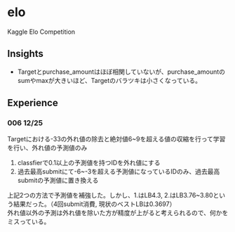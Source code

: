 # elo
Kaggle Elo Competition

## Insights
* Targetとpurchase_amountはほぼ相関していないが、purchase_amountのsumやmaxが大きいほど、Targetのバラツキは小さくなっている。


## Experience
### 006 12/25
Targetにおける-33の外れ値の除去と絶対値6~9を超える値の収縮を行って学習を行い、外れ値の予測値のみ  
1. classfierで0.1以上の予測値を持つIDを外れ値にする  
2. 過去最高submitにて-6~-3を超える予測値になっているIDのみ、過去最高submitの予測値に置き換える
  
上記2つの方法で予測値を補強した。しかし、1.はLB4.3, 2.はLB3.76~3.80という結果だった。（4回submit消費, 現状のベストLBは0.3697）  
外れ値以外の予測は外れ値を除いた方が精度が上がると考えられるので、何かをミスっている。  

### 
